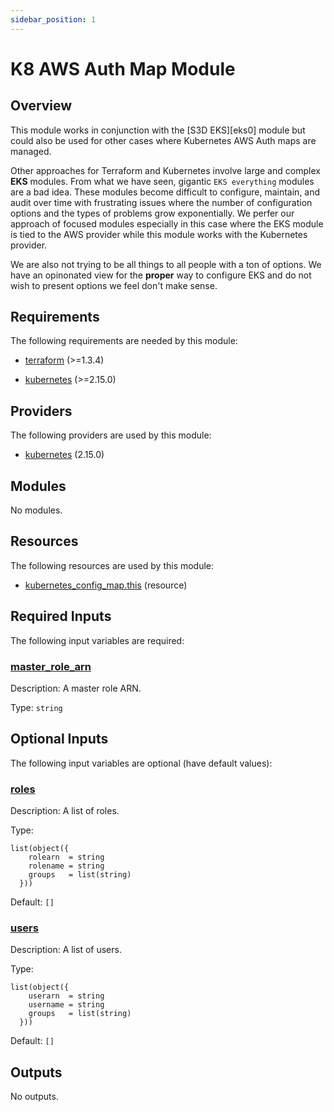 ```yaml
---
sidebar_position: 1
---
```


# K8 AWS Auth Map Module

## Overview
This module works in conjunction with the [S3D EKS][eks0] module but could also
be used for other cases where Kubernetes AWS Auth maps are managed.

Other approaches for Terraform and Kubernetes involve large and complex **EKS**
modules. From what we have seen, gigantic `EKS everything` modules are a bad
idea. These modules become difficult to configure, maintain, and audit over
time with frustrating issues where the number of configuration options and the
types of problems grow exponentially. We perfer our approach of focused modules
especially in this case where the EKS module is tied to the AWS provider while
this module works with the Kubernetes provider.

We are also not trying to be all things to all people with a ton of options. We
have an opinonated view for the **proper** way to configure EKS and do not wish
to present options we feel don't make sense.


## Requirements

The following requirements are needed by this module:

- <a name="requirement_terraform"></a> [terraform](#requirement\_terraform) (>=1.3.4)

- <a name="requirement_kubernetes"></a> [kubernetes](#requirement\_kubernetes) (>=2.15.0)

## Providers

The following providers are used by this module:

- <a name="provider_kubernetes"></a> [kubernetes](#provider\_kubernetes) (2.15.0)

## Modules

No modules.

## Resources

The following resources are used by this module:

- [kubernetes_config_map.this](https://registry.terraform.io/providers/hashicorp/kubernetes/latest/docs/resources/config_map) (resource)

## Required Inputs

The following input variables are required:

### <a name="input_master_role_arn"></a> [master\_role\_arn](#input\_master\_role\_arn)

Description: A master role ARN.

Type: `string`

## Optional Inputs

The following input variables are optional (have default values):

### <a name="input_roles"></a> [roles](#input\_roles)

Description: A list of roles.

Type:

```hcl
list(object({
    rolearn  = string
    rolename = string
    groups   = list(string)
  }))
```

Default: `[]`

### <a name="input_users"></a> [users](#input\_users)

Description: A list of users.

Type:

```hcl
list(object({
    userarn  = string
    username = string
    groups   = list(string)
  }))
```

Default: `[]`

## Outputs

No outputs.
